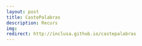 ```yaml
---
layout: post
title: CastePalabras
description: Recurs
img:
redirect: http://inclusa.github.io/castepalabras
---
```


